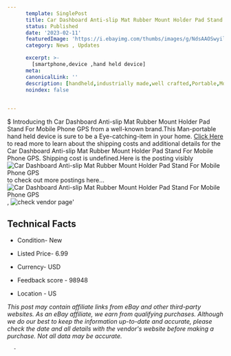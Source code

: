 ```yaml
---
      template: SinglePost
      title: Car Dashboard Anti-slip Mat Rubber Mount Holder Pad Stand For Mobile Phone GPS
      status: Published
      date: '2023-02-11'
      featuredImage: 'https://i.ebayimg.com/thumbs/images/g/NdsAAOSwyiljhcj8/s-l225.jpg'
      category: News , Updates

      excerpt: >-
        [smartphone,device ,hand held device]
      meta:
      canonicalLink: ''
      description: [handheld,industrially made,well crafted,Portable,Mobile,Compact,Convenient,Lightweight,Maneuverable,Man-portable,Miniature,Carriable,Hand-held,Light,Holdable,Transportable,Mobile device,Pocket-sized,On-the-go,Wireless,Cordless,Compact size,Convenient size, smartphone,device ,hand held device]
      noindex: false
      

---
```

$
      Introducing th Car Dashboard Anti-slip Mat Rubber Mount Holder Pad Stand For Mobile Phone GPS from a well-known brand.This Man-portable hand held device is sure to be a Eye-catching-item in your home. [Click Here](https://www.ebay.com/itm/265662830509?hash=item3ddabd17ad%3Ag%3ANdsAAOSwyiljhcj8&mkevt=1&mkcid=1&mkrid=711-53200-19255-0&campid=%253CePNCampaignId%253E&customid=%253CreferenceId%253E&toolid=10049) to read more to learn about the shipping costs and additional details for the Car Dashboard Anti-slip Mat Rubber Mount Holder Pad Stand For Mobile Phone GPS. Shipping cost is undefined.Here is the posting visibly ![Car Dashboard Anti-slip Mat Rubber Mount Holder Pad Stand For Mobile Phone GPS](https://i.ebayimg.com/thumbs/images/g/NdsAAOSwyiljhcj8/s-l225.jpg) to check out more postings here... ![Car Dashboard Anti-slip Mat Rubber Mount Holder Pad Stand For Mobile Phone GPS](https://i.ebayimg.com/images/g/NdsAAOSwyiljhcj8/s-l1200.jpg), ![check vendor page](https://origin-galleryplus.ebayimg.com/ws/web/265662830509_2_0_1/225x225.jpg,https://origin-galleryplus.ebayimg.com/ws/web/265662830509_3_0_1/225x225.jpg,https://origin-galleryplus.ebayimg.com/ws/web/265662830509_4_0_1/225x225.jpg,https://origin-galleryplus.ebayimg.com/ws/web/265662830509_5_0_1/225x225.jpg,https://origin-galleryplus.ebayimg.com/ws/web/265662830509_6_0_1/225x225.jpg,https://origin-galleryplus.ebayimg.com/ws/web/265662830509_7_0_1/225x225.jpg,https://origin-galleryplus.ebayimg.com/ws/web/265662830509_8_0_1/225x225.jpg,https://origin-galleryplus.ebayimg.com/ws/web/265662830509_9_0_1/225x225.jpg,https://origin-galleryplus.ebayimg.com/ws/web/265662830509_10_0_1/225x225.jpg,https://origin-galleryplus.ebayimg.com/ws/web/265662830509_11_0_1/225x225.jpg,https://origin-galleryplus.ebayimg.com/ws/web/265662830509_12_0_1/225x225.jpg)'

      

 ## Technical Facts 



     
      

 - Condition- New 


      

 - Listed Price- 6.99 


      

 - Currency- USD 


      

 - Feedback score - 98948 


      

 - Location - US 


      
      

 *_This post may contain affiliate links from eBay and other third-party websites. As an eBay affiliate, we earn from qualifying purchases. Although we do our best to keep the information up-to-date and accurate, please check the date and all details with the vendor's website before making a purchase. Not all data may be accurate._*




      -
